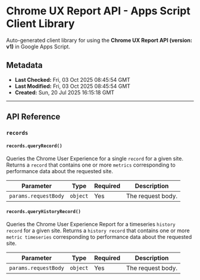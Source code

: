 # Chrome UX Report API - Apps Script Client Library

Auto-generated client library for using the **Chrome UX Report API (version: v1)** in Google Apps Script.

## Metadata

- **Last Checked:** Fri, 03 Oct 2025 08:45:54 GMT
- **Last Modified:** Fri, 03 Oct 2025 08:45:54 GMT
- **Created:** Sun, 20 Jul 2025 16:15:18 GMT



---

## API Reference

### `records`

#### `records.queryRecord()`

Queries the Chrome User Experience for a single `record` for a given site. Returns a `record` that contains one or more `metrics` corresponding to performance data about the requested site.

| Parameter | Type | Required | Description |
|---|---|---|---|
| `params.requestBody` | `object` | Yes | The request body. |

#### `records.queryHistoryRecord()`

Queries the Chrome User Experience Report for a timeseries `history record` for a given site. Returns a `history record` that contains one or more `metric timeseries` corresponding to performance data about the requested site.

| Parameter | Type | Required | Description |
|---|---|---|---|
| `params.requestBody` | `object` | Yes | The request body. |